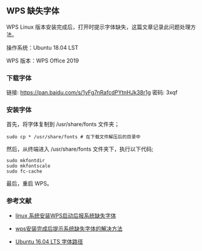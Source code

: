 ## WPS 缺失字体

WPS Linux 版本安装完成后，打开时提示字体缺失，这篇文章记录此问题处理方法。

操作系统：Ubuntu 18.04 LST

WPS 版本：WPS Office 2019

### 下载字体

链接: https://pan.baidu.com/s/1yFg7nRafcdPYtnHJk38r1g 密码: 3xqf

### 安装字体

首先，将字体复制到 /usr/share/fonts 文件夹；

```shell
sudo cp * /usr/share/fonts # 在下载文件解压后的目录中
```

然后，从终端进入 /usr/share/fonts 文件夹下，执行以下代码;

```shell
sudo mkfontdir
sudo mkfontscale
sudo fc-cache
```

最后，重启 WPS。

### 参考文献

- [linux 系统安装WPS启动后报系统缺失字体](https://blog.csdn.net/dejunyang/article/details/81437632)

- [wps安装完成后提示系统缺失字体的解决方法](https://blog.csdn.net/sailor201211/article/details/23490099)

- [Ubuntu 16.04 LTS 字体路径](https://blog.csdn.net/yilovexing/article/details/80242722)
